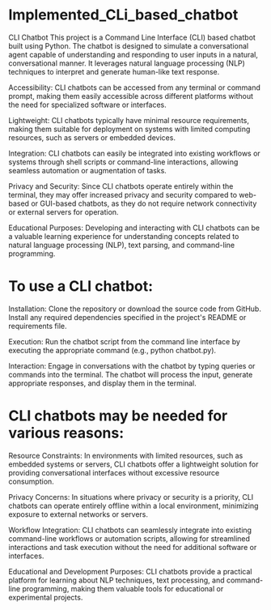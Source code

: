 # Implemented_CLi_based_chatbot
CLI Chatbot This project is a Command Line Interface (CLI) based chatbot built using Python. The chatbot is designed to simulate a conversational agent capable of understanding and responding to user inputs in a natural, conversational manner. It leverages natural language processing (NLP) techniques to interpret and generate human-like text response.

Accessibility: CLI chatbots can be accessed from any terminal or command prompt, making them easily accessible across different platforms without the need for specialized software or interfaces.

Lightweight: CLI chatbots typically have minimal resource requirements, making them suitable for deployment on systems with limited computing resources, such as servers or embedded devices.

Integration: CLI chatbots can easily be integrated into existing workflows or systems through shell scripts or command-line interactions, allowing seamless automation or augmentation of tasks.

Privacy and Security: Since CLI chatbots operate entirely within the terminal, they may offer increased privacy and security compared to web-based or GUI-based chatbots, as they do not require network connectivity or external servers for operation.

Educational Purposes: Developing and interacting with CLI chatbots can be a valuable learning experience for understanding concepts related to natural language processing (NLP), text parsing, and command-line programming.

# To use a CLI chatbot:

Installation: Clone the repository or download the source code from GitHub. Install any required dependencies specified in the project's README or requirements file.

Execution: Run the chatbot script from the command line interface by executing the appropriate command (e.g., python chatbot.py).

Interaction: Engage in conversations with the chatbot by typing queries or commands into the terminal. The chatbot will process the input, generate appropriate responses, and display them in the terminal.

# CLI chatbots may be needed for various reasons:

Resource Constraints: In environments with limited resources, such as embedded systems or servers, CLI chatbots offer a lightweight solution for providing conversational interfaces without excessive resource consumption.

Privacy Concerns: In situations where privacy or security is a priority, CLI chatbots can operate entirely offline within a local environment, minimizing exposure to external networks or servers.

Workflow Integration: CLI chatbots can seamlessly integrate into existing command-line workflows or automation scripts, allowing for streamlined interactions and task execution without the need for additional software or interfaces.

Educational and Development Purposes: CLI chatbots provide a practical platform for learning about NLP techniques, text processing, and command-line programming, making them valuable tools for educational or experimental projects.
